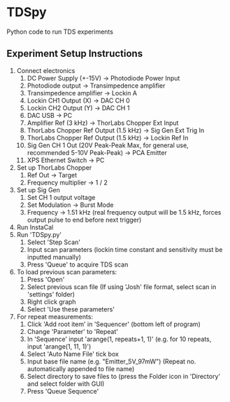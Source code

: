 # TDSpy
Python code to run TDS experiments

## Experiment Setup Instructions
1. Connect electronics
   1. DC Power Supply (+-15V) -> Photodiode Power Input
   2. Photodiode output -> Transimpedence amplifier
   3. Transimpedence amplifier -> Lockin A
   4. Lockin CH1 Output (X) -> DAC CH 0
   5. Lockin CH2 Output (Y) -> DAC CH 1
   6. DAC USB -> PC
   7. Amplifier Ref (3 kHz) -> ThorLabs Chopper Ext Input
   8. ThorLabs Chopper Ref Output (1.5 kHz) -> Sig Gen Ext Trig In
   9. ThorLabs Chopper Ref Output (1.5 kHz) -> Lockin Ref In
   10. Sig Gen CH 1 Out (20V Peak-Peak Max, for general use, recommended 5-10V Peak-Peak) -> PCA Emitter
   11. XPS Ethernet Switch -> PC
2.  Set up ThorLabs Chopper
    1.  Ref Out -> Target
    2.  Frequency multiplier -> 1 / 2
3. Set up Sig Gen
   1. Set CH 1 output voltage
   2. Set Modulation -> Burst Mode
   3. Frequency -> 1.51 kHz (real frequency output will be 1.5 kHz, forces output pulse to end before next trigger)
4.  Run InstaCal
5.  Run 'TDSpy.py'
    1.  Select 'Step Scan'
    2.  Input scan parameters (lockin time constant and sensitivity must be inputted manually)
    3.  Press 'Queue' to acquire TDS scan
5. To load previous scan parameters:
   1. Press 'Open'
   2. Select previous scan file (If using 'Josh' file format, select scan in 'settings' folder)
   3. Right click graph
   4. Select 'Use these parameters'
6.  For repeat measurements:
    1.  Click 'Add root item' in 'Sequencer' (bottom left of program)
    2.  Change 'Parameter' to 'Repeat'
    3.  In 'Sequence' input 'arange(1, repeats+1, 1)' (e.g. for 10 repeats, input  'arange(1, 11, 1)')
    4.  Select 'Auto Name File' tick box
    5.  Input base file name (e.g. "Emitter_5V_97mW") (Repeat no. automatically appended to file name)
    6.  Select directory to save files to (press the Folder icon in 'Directory' and select folder with GUI)
    7.  Press 'Queue Sequence'